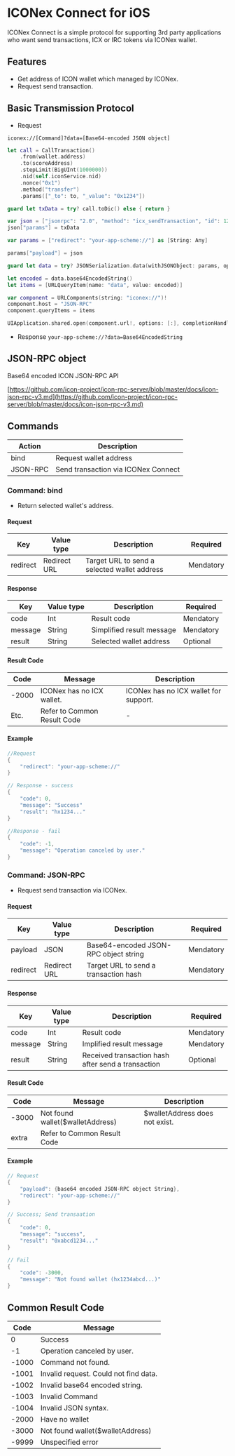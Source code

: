 # ICONex Connect for iOS
ICONex Connect is a simple protocol for supporting 3rd party applications who want send transactions, ICX or IRC tokens via ICONex wallet.

## Features
* Get address of ICON wallet which managed by ICONex.
* Request send transaction.

## Basic Transmission Protocol
* Request

```iconex://[Command]?data=[Base64-encoded JSON object]```

```Swift
let call = CallTransaction()
    .from(wallet.address)
    .to(scoreAddress)
    .stepLimit(BigUInt(1000000))
    .nid(self.iconService.nid)
    .nonce("0x1")
    .method("transfer")
    .params(["_to": to, "_value": "0x1234"])

guard let txData = try? call.toDic() else { return }

var json = ["jsonrpc": "2.0", "method": "icx_sendTransaction", "id": 1234] as [String: Any]
json["params"] = txData

var params = ["redirect": "your-app-scheme://"] as [String: Any]

params["payload"] = json

guard let data = try? JSONSerialization.data(withJSONObject: params, options: .prettyPrinted) else { return }

let encoded = data.base64EncodedString()
let items = [URLQueryItem(name: "data", value: encoded)]

var component = URLComponents(string: "iconex://")!
component.host = "JSON-RPC"
component.queryItems = items

UIApplication.shared.open(component.url!, options: [:], completionHandler: nil)
```

* Response
`your-app-scheme://?data=Base64EncodedString`

## JSON-RPC object

Base64 encoded ICON JSON-RPC API

[https://github.com/icon-project/icon-rpc-server/blob/master/docs/icon-json-rpc-v3.md](https://github.com/icon-project/icon-rpc-server/blob/master/docs/icon-json-rpc-v3.md)

## Commands
| Action | Description |
| ------ | ----------- |
| bind | Request wallet address |
| JSON-RPC | Send transaction via ICONex Connect |

### Command: bind
* Return selected wallet's address.

#### Request
| Key | Value type | Description | Required |
| --- | --- | --- | --- |
| redirect | Redirect URL | Target URL to send a selected wallet address | Mendatory |

#### Response
| Key | Value type | Description | Required |
| --- | --- | --- | --- |
| code | Int | Result code | Mendatory |
| message | String | Simplified result message | Mendatory |
| result | String | Selected wallet address | Optional |

#### Result Code
| Code | Message | Description |
| ---- | ---- | ---- |
| -2000 | ICONex has no ICX wallet. | ICONex has no ICX wallet for support. |
| Etc. | Refer to Common Result Code | - |

#### Example

```Swift
//Request
{
    "redirect": "your-app-scheme://"
}

// Response - success
{
    "code": 0,
    "message": "Success"
    "result": "hx1234..."
}

//Response - fail
{
    "code": -1,
    "message": "Operation canceled by user."
}
```

### Command: JSON-RPC
* Request send transaction via ICONex.

#### Request
| Key | Value type | Description | Required |
| --- | --- | --- | --- |
| payload | JSON | Base64-encoded JSON-RPC object string | Mendatory | 
| redirect | Redirect URL | Target URL to send a transaction hash | Mendatory |

#### Response
| Key | Value type | Description | Required |
| --- | --- | --- | --- |
| code | Int | Result code | Mendatory |
| message | String | Implified result message | Mendatory |
| result | String | Received transaction hash after send a transaction | Optional |

#### Result Code
| Code | Message | Description |
| --- | --- | --- |
| -3000 | Not found wallet($walletAddress) | $walletAddress does not exist. |
| extra | Refer to Common Result Code |

#### Example
```Swift
// Request
{
    "payload": {base64 encoded JSON-RPC object String},
    "redirect": "your-app-scheme://"
}

// Success; Send transaation
{
    "code": 0,
    "message": "success",
    "result": "0xabcd1234..."
}

// Fail
{
    "code": -3000,
    "message": "Not found wallet (hx1234abcd...)"
}
```

## Common Result Code
| Code | Message | 
| --- | --- | 
| 0 | Success |
| -1 | Operation canceled by user. |
| -1000 | Command not found. | 
| -1001 | Invalid request. Could not find data. |
| -1002 | Invalid base64 encoded string. | 
| -1003 | Invalid Command |
| -1004 | Invalid JSON syntax. |
| -2000 | Have no wallet |
| -3000 | Not found wallet($walletAddress)
| -9999 | Unspecified error |
